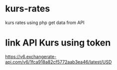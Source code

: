 # kurs-rates
kurs rates using php get data from API

# link API Kurs using token
https://v6.exchangerate-api.com/v6/1fca918a82cf5772aab3ea46/latest/USD
